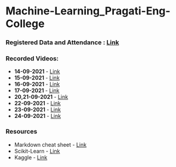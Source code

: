 # Machine-Learning_Pragati-Eng-College

### Registered Data and Attendance : [Link](https://docs.google.com/spreadsheets/d/1Du6YI2DZT9P1hOqgJUfcJ0ZYim3hB0AxdGazw_TLjkU/edit?usp=sharing)

### Recorded Videos:
* **14-09-2021** - [Link](https://transcripts.gotomeeting.com/#/s/fc72b7d6d1fee5b5ccc1988efc7ea08724c6f1a7a6c5ae40343be04f4f89236b)
* **15-09-2021** - [Link](https://transcripts.gotomeeting.com/#/s/93aa2c7fb99925867da420b0c72f66c587e6115509369d89d610653392245fde)
* **16-09-2021** - [Link](https://transcripts.gotomeeting.com/#/s/60fe192bc2983dc91a8358a6bd09c2326481d3fd1e6ace72605550722ef49cfa)
* **17-09-2021** - [Link](https://transcripts.gotomeeting.com/#/s/abb19db2284a46d34a292239aea8eac91778217b98320f1a41f93a3c2708def4)
* **20,21-09-2021** - [Link](https://transcripts.gotomeeting.com/#/s/261d5413bb112286fd730c89f25686e404e37a4de8c7f00642647f3a399416e0)
* **22-09-2021** - [Link](https://transcripts.gotomeeting.com/#/s/dcdcfc3c96fa4092a0121210fc1e3bb477e68abb88027c584eb9304577883627)
* **23-09-2021** - [Link](https://transcripts.gotomeeting.com/#/s/60f5e20d1557e7426cbb5925ee64c64f257e70c6f5db9b58232ef4a8bfb2e8f4)
* **24-09-2021** - [Link](https://transcripts.gotomeeting.com/#/s/663f3fa9f492b9bc223253043e0647e396e4bdf4e3ccbd861cd37a2c384a5035)

### Resources
* Markdown cheat sheet - [Link](https://www.markdownguide.org/cheat-sheet/)
* Scikit-Learn - [Link](https://scikit-learn.org/stable/)
* Kaggle - [Link](https://www.kaggle.com/)
